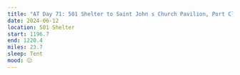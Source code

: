 ```yaml
---
title: "AT Day 71: 501 Shelter to Saint John s Church Pavilion, Port Clinton"
date: 2024-06-12
location: 501 Shelter
start: 1196.7
end: 1220.4
miles: 23.7
sleep: Tent
mood: 😐
---
```

